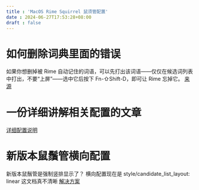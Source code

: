 ```yaml
---
title : 'MacOS Rime Squirrel 鼠须管配置'
date : 2024-06-27T17:53:28+08:00
draft : false
---
```


# 如何删除词典里面的错误
如果你想删掉被 Rime 自动记住的词语，可以先打出该词语——仅仅在候选词列表中打出，不要“上屏”——选中它后按下 ‌Fn-⇧Shift-D，即可让 Rime 忘掉它。
[来源]([https://](https://utgd.net/article/20126)) 

# 一份详细讲解相关配置的文章
[详细配置说明](https://www.hawu.me/others/2666)

# 新版本鼠鬚管横向配置
新版本鼠鬚管是强制竖排显示了？
横向配置现在是
style/candidate_list_layout: linear
这文档真不清晰
[解决方案](https://www.v2ex.com/t/1046052)
